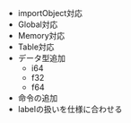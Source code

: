 - importObject対応
- Global対応
- Memory対応
- Table対応
- データ型追加
  - i64
  - f32
  - f64
- 命令の追加
- labelの扱いを仕様に合わせる